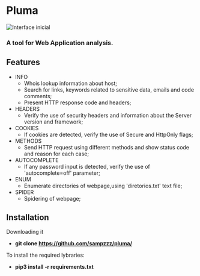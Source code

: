 # Pluma
![](https://github.com/sampzzz/src/blob/master/main_menu.gif "Interface inicial")

### A tool for Web Application analysis.

## Features
- INFO
  - Whois lookup information about host;
  - Search for links, keywords related to sensitive data, emails and code comments;
  - Present HTTP response code and headers;
- HEADERS
  - Verify the use of security headers and information about the Server version and framework;
- COOKIES
  - If cookies are detected, verify the use of Secure and HttpOnly flags;
- METHODS
  - Send HTTP request using different methods and show status code and reason for each case;
- AUTOCOMPLETE
  - If any password input is detected, verify the use of 'autocomplete=off' parameter;
- ENUM
  - Enumerate directories of webpage,using 'diretorios.txt' text file;
- SPIDER
  - Spidering of webpage;

## Installation
  Downloading it
  - **git clone https://github.com/sampzzz/pluma/**
   
  To install the required lybraries:
  - **pip3 install -r requirements.txt**
